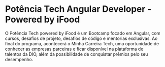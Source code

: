# Potência Tech Angular Developer - Powered by iFood

O Potência Tech powered by iFood é um Bootcamp focado em Angular, com cursos, desafios de projeto, desafios de código e mentorias exclusivas.
Ao final do programa, acontecerá o Minha Carreira Tech, uma oportunidade de conhecer as empresas parceiras e ficar disponível na plataforma de talentos da DIO, além da possibilidade de conquistar prêmios pelo seu desempenho.
